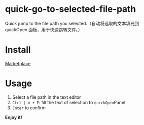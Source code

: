 # quick-go-to-selected-file-path
Quick jump to the file path you selected.（自动将选取的文本填充到 quickOpen 面板，用于快速跳转文件。）

# Install
[Marketplace](https://marketplace.visualstudio.com/items?itemName=duXing.quick-go-to-selected-file-path)

# Usage
1. Select a file path in the text editor
2. `Ctrl | ⌘ + E`: fill the text of selection to `quickOpen`Panel
3. `Enter` to confirm

**Enjoy it!**